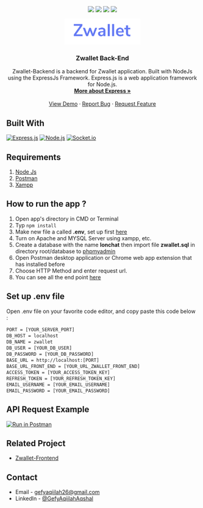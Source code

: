 <p align="center">
<img src="https://img.shields.io/github/repo-size/Gefyaqiilah/Zwallet-Back-End?color=%20%236379f4&label=Repo%20SIZE&logo=%20%236379f4&logoColor=%20%236379f4&style=for-the-badge">
 <a href="https://expressjs.com/"><img src="https://img.shields.io/badge/Express-4.17.1-green?style=for-the-badge"></a>
 <a href="https://nodejs.org/dist/latest-v14.x/docs/api/"><img src="https://img.shields.io/badge/NodeJs-v14-lightgreen?style=for-the-badge"></a>
   <a href="https://linkedin.com/in/gefyaqiilahaqshal"><img src="https://img.shields.io/badge/LinkedIn-v4-blue?style=for-the-badge&logo=linkedin"></a>
</p>

<p align="center">
  <a href="https://github.com/Gefyaqiilah/Zwallet-Front-End">
    <img src="./screenshots/logo.png"  width="200px" alt="Logo" width="80">
  </a>

  <h3 align="center">Zwallet Back-End</h3>
  <p align="center">
    Zwallet-Backend is a backend for Zwallet application. Built with NodeJs using the ExpressJs Framework.
Express.js is a web application framework for Node.js.
    <br />
    <a href="https://expressjs.com/"><strong>More about Express »</strong></a>
    <br />
    <br />
    <a href="https://zwallet-gefy.netlify.app">View Demo</a>
    ·
    <a href="https://github.com/Gefyaqiilah/Zwallet-Front-End">Report Bug</a>
    ·
    <a href="https://github.com/Gefyaqiilah/Zwallet-Front-End">Request Feature</a>
  </p>

## Built With
[![Express.js](https://img.shields.io/badge/Express-4.17.1-brightgreen)](https://expressjs.com/en/starter/installing.html)
[![Node.js](https://img.shields.io/badge/Node%20Js-14.15.4-orange)](https://nodejs.org/)
[![Socket.io](https://img.shields.io/badge/Socket.io-3.1.0-blue)](https://www.npmjs.com/package/socket.io)

## Requirements
1. <a href="https://nodejs.org/en/download/">Node Js</a>
2. <a href="https://www.getpostman.com/">Postman</a>
3. [Xampp](https://www.apachefriends.org/download.html)

## How to run the app ?
1. Open app's directory in CMD or Terminal
2. Typ
```npm install```
3. Make new file a called **.env**, set up first [here](#set-up-env-file)
4. Turn on Apache and MYSQL Server using xampp, etc.
5. Create a database with the name **lonchat** then  import file **zwallet.sql** in directory root/database to [phpmyadmin](http://localhost/phpmyadmin)
6. Open Postman desktop application or Chrome web app extension that has installed before
7. Choose HTTP Method and enter request url.
8. You can see all the end point [here](#end-point)

## Set up .env file
Open .env file on your favorite code editor, and copy paste this code below :
```
PORT = [YOUR_SERVER_PORT]
DB_HOST = localhost
DB_NAME = zwallet
DB_USER = [YOUR_DB_USER]
DB_PASSWORD = [YOUR_DB_PASSWORD]
BASE_URL = http://localhost:[PORT]
BASE_URL_FRONT_END = [YOUR_URL_ZWALLET_FRONT_END]
ACCESS_TOKEN = [YOUR_ACCESS_TOKEN_KEY]
REFRESH_TOKEN = [YOUR_REFRESH_TOKEN_KEY]
EMAIL_USERNAME = [YOUR_EMAIL_USERNAME]
EMAIL_PASSWORD = [YOUR_EMAIL_PASSWORD]
```

## API Request Example 
[![Run in Postman](https://run.pstmn.io/button.svg)](https://app.getpostman.com/run-collection/f133c7f07e3034119288)
## Related Project

- [Zwallet-Frontend](https://github.com/Gefyaqiilah/Zwallet-Front-End)

<!-- CONTACT -->
## Contact

- Email - gefyaqiilah26@gmail.com
- LinkedIn - [@GefyAqiilahAqshal](https://linkedin.com/in/gefyaqiilahaqshal)
